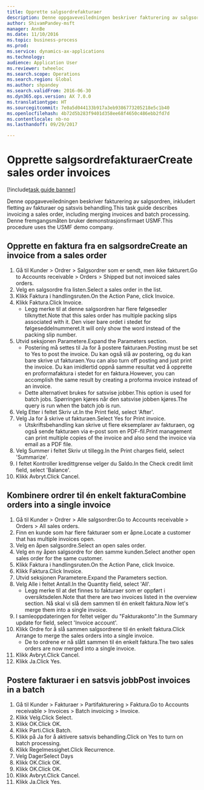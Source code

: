 ```yaml
--- 
title: Opprette salgsordrefakturaer
description: Denne oppgaveveiledningen beskriver fakturering av salgsordren, inkludert fletting av fakturaer og satsvis behandling.
author: ShivamPandey-msft
manager: AnnBe
ms.date: 11/10/2016
ms.topic: business-process
ms.prod: 
ms.service: dynamics-ax-applications
ms.technology: 
audience: Application User
ms.reviewer: twheeloc
ms.search.scope: Operations
ms.search.region: Global
ms.author: shpandey
ms.search.validFrom: 2016-06-30
ms.dyn365.ops.version: AX 7.0.0
ms.translationtype: HT
ms.sourcegitcommit: 7e0a5d044133b917a3eb9386773205218e5c1b40
ms.openlocfilehash: 4b72d5b283f9401d358ee68f4650c486ebb2fd7d
ms.contentlocale: nb-no
ms.lasthandoff: 09/29/2017

---
```

# <a name="create-sales-order-invoices"></a><span data-ttu-id="0776e-103">Opprette salgsordrefakturaer</span><span class="sxs-lookup"><span data-stu-id="0776e-103">Create sales order invoices</span></span>

[!include[task guide banner](../../includes/task-guide-banner.md)]

<span data-ttu-id="0776e-104">Denne oppgaveveiledningen beskriver fakturering av salgsordren, inkludert fletting av fakturaer og satsvis behandling.</span><span class="sxs-lookup"><span data-stu-id="0776e-104">This task guide describes invoicing a sales order, including merging invoices and batch processing.</span></span> <span data-ttu-id="0776e-105">Denne fremgangsmåten bruker demonstrasjonsfirmaet USMF.</span><span class="sxs-lookup"><span data-stu-id="0776e-105">This procedure uses the USMF demo company.</span></span>


## <a name="create-an-invoice-from-a-sales-order"></a><span data-ttu-id="0776e-106">Opprette en faktura fra en salgsordre</span><span class="sxs-lookup"><span data-stu-id="0776e-106">Create an invoice from a sales order</span></span>
1. <span data-ttu-id="0776e-107">Gå til Kunder > Ordrer > Salgsordrer som er sendt, men ikke fakturert.</span><span class="sxs-lookup"><span data-stu-id="0776e-107">Go to Accounts receivable > Orders > Shipped but not invoiced sales orders.</span></span>
2. <span data-ttu-id="0776e-108">Velg en salgsordre fra listen.</span><span class="sxs-lookup"><span data-stu-id="0776e-108">Select a sales order in the list.</span></span> 
3. <span data-ttu-id="0776e-109">Klikk Faktura i handlingsruten.</span><span class="sxs-lookup"><span data-stu-id="0776e-109">On the Action Pane, click Invoice.</span></span>
4. <span data-ttu-id="0776e-110">Klikk Faktura.</span><span class="sxs-lookup"><span data-stu-id="0776e-110">Click Invoice.</span></span>
    * <span data-ttu-id="0776e-111">Legg merke til at denne salgsordren har flere følgesedler tilknyttet.</span><span class="sxs-lookup"><span data-stu-id="0776e-111">Note that this sales order has multiple packing slips associated with it.</span></span> <span data-ttu-id="0776e-112">Den viser bare ordet <multiple> i stedet for følgeseddelnummeret.</span><span class="sxs-lookup"><span data-stu-id="0776e-112">It will only show the word <multiple> instead of the packing slip number.</span></span>  
5. <span data-ttu-id="0776e-113">Utvid seksjonen Parametere.</span><span class="sxs-lookup"><span data-stu-id="0776e-113">Expand the Parameters section.</span></span>
    * <span data-ttu-id="0776e-114">Postering må settes til Ja for å postere fakturaen.</span><span class="sxs-lookup"><span data-stu-id="0776e-114">Posting must be set to Yes to post the invoice.</span></span> <span data-ttu-id="0776e-115">Du kan også slå av postering, og du kan bare skrive ut fakturaen.</span><span class="sxs-lookup"><span data-stu-id="0776e-115">You can also turn off posting and just print the invoice.</span></span> <span data-ttu-id="0776e-116">Du kan imidlertid oppnå samme resultat ved å opprette en proformafaktura i stedet for en faktura.</span><span class="sxs-lookup"><span data-stu-id="0776e-116">However, you can accomplish the same result by creating a proforma invoice instead of an invoice.</span></span>  
    * <span data-ttu-id="0776e-117">Dette alternativet brukes for satsvise jobber.</span><span class="sxs-lookup"><span data-stu-id="0776e-117">This option is used for batch jobs.</span></span> <span data-ttu-id="0776e-118">Spørringen kjøres når den satsvise jobben kjøres.</span><span class="sxs-lookup"><span data-stu-id="0776e-118">The query is run when the batch job is run.</span></span>    
6. <span data-ttu-id="0776e-119">Velg Etter i feltet Skriv ut.</span><span class="sxs-lookup"><span data-stu-id="0776e-119">In the Print field, select 'After'.</span></span>
7. <span data-ttu-id="0776e-120">Velg Ja for å skrive ut fakturaen.</span><span class="sxs-lookup"><span data-stu-id="0776e-120">Select Yes for Print invoice.</span></span>
    * <span data-ttu-id="0776e-121">Utskriftsbehandling kan skrive ut flere eksemplarer av fakturaen, og også sende fakturaen via e-post som en PDF-fil.</span><span class="sxs-lookup"><span data-stu-id="0776e-121">Print management can print  multiple copies of the invoice and also send the invoice via email as a PDF file.</span></span>  
8. <span data-ttu-id="0776e-122">Velg Summer i feltet Skriv ut tillegg.</span><span class="sxs-lookup"><span data-stu-id="0776e-122">In the Print charges field, select 'Summarize'.</span></span>
9. <span data-ttu-id="0776e-123">I feltet Kontroller kredittgrense velger du Saldo.</span><span class="sxs-lookup"><span data-stu-id="0776e-123">In the Check credit limit field, select 'Balance'.</span></span>
10. <span data-ttu-id="0776e-124">Klikk Avbryt.</span><span class="sxs-lookup"><span data-stu-id="0776e-124">Click Cancel.</span></span>

## <a name="combine-orders-into-a-single-invoice"></a><span data-ttu-id="0776e-125">Kombinere ordrer til én enkelt faktura</span><span class="sxs-lookup"><span data-stu-id="0776e-125">Combine orders into a single invoice</span></span>
1. <span data-ttu-id="0776e-126">Gå til Kunder > Ordrer > Alle salgsordrer.</span><span class="sxs-lookup"><span data-stu-id="0776e-126">Go to Accounts receivable > Orders > All sales orders.</span></span>
2. <span data-ttu-id="0776e-127">Finn en kunde som har flere fakturaer som er åpne.</span><span class="sxs-lookup"><span data-stu-id="0776e-127">Locate a customer that has multiple invoices open.</span></span>
3. <span data-ttu-id="0776e-128">Velg en åpen salgsordre.</span><span class="sxs-lookup"><span data-stu-id="0776e-128">Select an open sales order.</span></span>
4. <span data-ttu-id="0776e-129">Velg en ny åpen salgsordre for den samme kunden.</span><span class="sxs-lookup"><span data-stu-id="0776e-129">Select another open sales order for the same customer.</span></span>
5. <span data-ttu-id="0776e-130">Klikk Faktura i handlingsruten.</span><span class="sxs-lookup"><span data-stu-id="0776e-130">On the Action Pane, click Invoice.</span></span>
6. <span data-ttu-id="0776e-131">Klikk Faktura.</span><span class="sxs-lookup"><span data-stu-id="0776e-131">Click Invoice.</span></span>
7. <span data-ttu-id="0776e-132">Utvid seksjonen Parametere.</span><span class="sxs-lookup"><span data-stu-id="0776e-132">Expand the Parameters section.</span></span>
8. <span data-ttu-id="0776e-133">Velg Alle i feltet Antall.</span><span class="sxs-lookup"><span data-stu-id="0776e-133">In the Quantity field, select 'All'.</span></span>
    * <span data-ttu-id="0776e-134">Legg merke til at det finnes to fakturaer som er oppført i oversiktsdelen.</span><span class="sxs-lookup"><span data-stu-id="0776e-134">Note that there are two invoices listed in the overview section.</span></span> <span data-ttu-id="0776e-135">Nå skal vi slå dem sammen til én enkelt faktura.</span><span class="sxs-lookup"><span data-stu-id="0776e-135">Now let's merge them into a single invoice.</span></span>  
9. <span data-ttu-id="0776e-136">I samleoppdateringen for feltet velger du "Fakturakonto".</span><span class="sxs-lookup"><span data-stu-id="0776e-136">In the Summary update for field, select 'Invoice account'.</span></span>
10. <span data-ttu-id="0776e-137">Klikk Ordre for å slå sammen salgsordrene til én enkelt faktura.</span><span class="sxs-lookup"><span data-stu-id="0776e-137">Click Arrange to merge the sales orders into a single invoice.</span></span>
    * <span data-ttu-id="0776e-138">De to ordrene er nå slått sammen til én enkelt faktura.</span><span class="sxs-lookup"><span data-stu-id="0776e-138">The two sales orders are now merged into a single invoice.</span></span>   
11. <span data-ttu-id="0776e-139">Klikk Avbryt.</span><span class="sxs-lookup"><span data-stu-id="0776e-139">Click Cancel.</span></span>
12. <span data-ttu-id="0776e-140">Klikk Ja.</span><span class="sxs-lookup"><span data-stu-id="0776e-140">Click Yes.</span></span>

## <a name="post-invoices-in-a-batch"></a><span data-ttu-id="0776e-141">Postere fakturaer i en satsvis jobb</span><span class="sxs-lookup"><span data-stu-id="0776e-141">Post invoices in a batch</span></span>
1. <span data-ttu-id="0776e-142">Gå til Kunder > Fakturaer > Partifakturering > Faktura.</span><span class="sxs-lookup"><span data-stu-id="0776e-142">Go to Accounts receivable > Invoices > Batch invoicing > Invoice.</span></span>
2. <span data-ttu-id="0776e-143">Klikk Velg.</span><span class="sxs-lookup"><span data-stu-id="0776e-143">Click Select.</span></span>
3. <span data-ttu-id="0776e-144">Klikk OK.</span><span class="sxs-lookup"><span data-stu-id="0776e-144">Click OK.</span></span>
4. <span data-ttu-id="0776e-145">Klikk Parti.</span><span class="sxs-lookup"><span data-stu-id="0776e-145">Click Batch.</span></span>
5. <span data-ttu-id="0776e-146">Klikk på Ja for å aktivere satsvis behandling.</span><span class="sxs-lookup"><span data-stu-id="0776e-146">Click on Yes to turn on batch processing.</span></span>
6. <span data-ttu-id="0776e-147">Klikk Regelmessighet.</span><span class="sxs-lookup"><span data-stu-id="0776e-147">Click Recurrence.</span></span>
7. <span data-ttu-id="0776e-148">Velg Dager</span><span class="sxs-lookup"><span data-stu-id="0776e-148">Select Days</span></span>
8. <span data-ttu-id="0776e-149">Klikk OK.</span><span class="sxs-lookup"><span data-stu-id="0776e-149">Click OK.</span></span>
9. <span data-ttu-id="0776e-150">Klikk OK.</span><span class="sxs-lookup"><span data-stu-id="0776e-150">Click OK.</span></span>
10. <span data-ttu-id="0776e-151">Klikk Avbryt.</span><span class="sxs-lookup"><span data-stu-id="0776e-151">Click Cancel.</span></span>
11. <span data-ttu-id="0776e-152">Klikk Ja.</span><span class="sxs-lookup"><span data-stu-id="0776e-152">Click Yes.</span></span>



